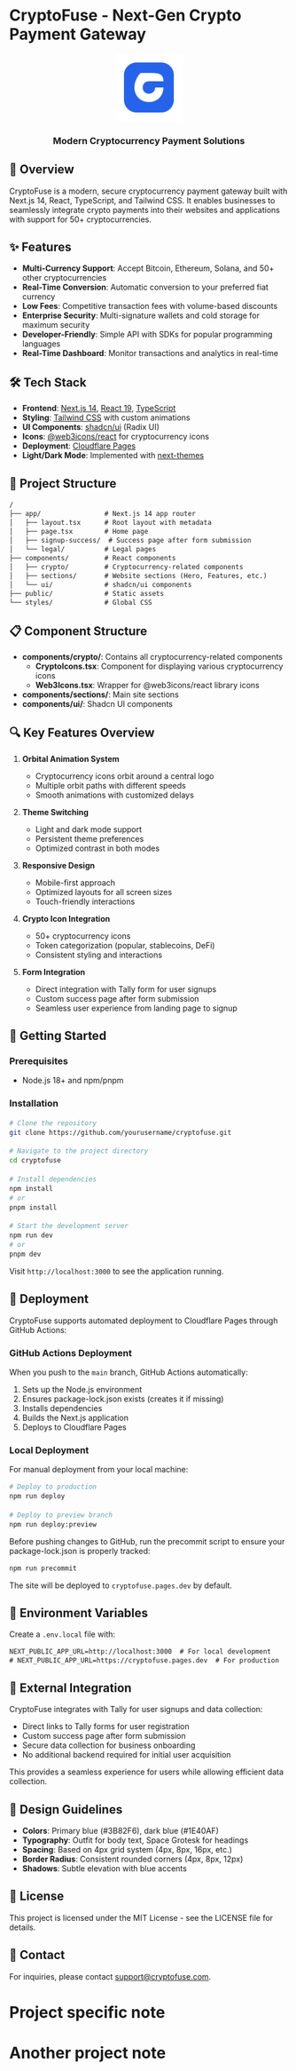 # CryptoFuse - Next-Gen Crypto Payment Gateway

<div align="center">
  <img src="/public/logo-solid.svg" alt="CryptoFuse Logo" width="120" />
  <h3>Modern Cryptocurrency Payment Solutions</h3>
</div>

## 🚀 Overview

CryptoFuse is a modern, secure cryptocurrency payment gateway built with Next.js 14, React, TypeScript, and Tailwind CSS. It enables businesses to seamlessly integrate crypto payments into their websites and applications with support for 50+ cryptocurrencies.

## ✨ Features

- **Multi-Currency Support**: Accept Bitcoin, Ethereum, Solana, and 50+ other cryptocurrencies
- **Real-Time Conversion**: Automatic conversion to your preferred fiat currency
- **Low Fees**: Competitive transaction fees with volume-based discounts
- **Enterprise Security**: Multi-signature wallets and cold storage for maximum security
- **Developer-Friendly**: Simple API with SDKs for popular programming languages
- **Real-Time Dashboard**: Monitor transactions and analytics in real-time

## 🛠️ Tech Stack

- **Frontend**: [Next.js 14](https://nextjs.org/), [React 19](https://react.dev/), [TypeScript](https://www.typescriptlang.org/)
- **Styling**: [Tailwind CSS](https://tailwindcss.com/) with custom animations
- **UI Components**: [shadcn/ui](https://ui.shadcn.com/) (Radix UI)
- **Icons**: [@web3icons/react](https://www.npmjs.com/package/@web3icons/react) for cryptocurrency icons
- **Deployment**: [Cloudflare Pages](https://pages.cloudflare.com/)
- **Light/Dark Mode**: Implemented with [next-themes](https://github.com/pacocoursey/next-themes)

## 🧩 Project Structure

```
/
├── app/                # Next.js 14 app router
│   ├── layout.tsx      # Root layout with metadata
│   ├── page.tsx        # Home page
│   ├── signup-success/  # Success page after form submission
│   └── legal/          # Legal pages
├── components/         # React components
│   ├── crypto/         # Cryptocurrency-related components
│   ├── sections/       # Website sections (Hero, Features, etc.)
│   └── ui/             # shadcn/ui components
├── public/             # Static assets
└── styles/             # Global CSS
```

## 📋 Component Structure

- **components/crypto/**: Contains all cryptocurrency-related components
  - **CryptoIcons.tsx**: Component for displaying various cryptocurrency icons
  - **Web3Icons.tsx**: Wrapper for @web3icons/react library icons
- **components/sections/**: Main site sections
- **components/ui/**: Shadcn UI components

## 🔍 Key Features Overview

1. **Orbital Animation System**
   - Cryptocurrency icons orbit around a central logo
   - Multiple orbit paths with different speeds
   - Smooth animations with customized delays

2. **Theme Switching**
   - Light and dark mode support
   - Persistent theme preferences
   - Optimized contrast in both modes

3. **Responsive Design**
   - Mobile-first approach
   - Optimized layouts for all screen sizes
   - Touch-friendly interactions

4. **Crypto Icon Integration**
   - 50+ cryptocurrency icons
   - Token categorization (popular, stablecoins, DeFi)
   - Consistent styling and interactions

5. **Form Integration**
   - Direct integration with Tally form for user signups
   - Custom success page after form submission
   - Seamless user experience from landing page to signup

## 🚀 Getting Started

### Prerequisites

- Node.js 18+ and npm/pnpm

### Installation

```bash
# Clone the repository
git clone https://github.com/yourusername/cryptofuse.git

# Navigate to the project directory
cd cryptofuse

# Install dependencies
npm install
# or
pnpm install

# Start the development server
npm run dev
# or
pnpm dev
```

Visit `http://localhost:3000` to see the application running.

## 🚀 Deployment

CryptoFuse supports automated deployment to Cloudflare Pages through GitHub Actions:

### GitHub Actions Deployment

When you push to the `main` branch, GitHub Actions automatically:
1. Sets up the Node.js environment
2. Ensures package-lock.json exists (creates it if missing)
3. Installs dependencies
4. Builds the Next.js application
5. Deploys to Cloudflare Pages

### Local Deployment

For manual deployment from your local machine:

```bash
# Deploy to production
npm run deploy

# Deploy to preview branch
npm run deploy:preview
```

Before pushing changes to GitHub, run the precommit script to ensure your package-lock.json is properly tracked:

```bash
npm run precommit
```

The site will be deployed to `cryptofuse.pages.dev` by default.

## 🔧 Environment Variables

Create a `.env.local` file with:

```
NEXT_PUBLIC_APP_URL=http://localhost:3000  # For local development
# NEXT_PUBLIC_APP_URL=https://cryptofuse.pages.dev  # For production
```

## 🤖 External Integration

CryptoFuse integrates with Tally for user signups and data collection:

- Direct links to Tally forms for user registration
- Custom success page after form submission
- Secure data collection for business onboarding
- No additional backend required for initial user acquisition

This provides a seamless experience for users while allowing efficient data collection.

## 🎨 Design Guidelines

- **Colors**: Primary blue (#3B82F6), dark blue (#1E40AF)
- **Typography**: Outfit for body text, Space Grotesk for headings
- **Spacing**: Based on 4px grid system (4px, 8px, 16px, etc.)
- **Border Radius**: Consistent rounded corners (4px, 8px, 12px)
- **Shadows**: Subtle elevation with blue accents

## 📖 License

This project is licensed under the MIT License - see the LICENSE file for details.

## 🤝 Contact

For inquiries, please contact [support@cryptofuse.com](mailto:support@cryptofuse.com).
# Project specific note
# Another project note
